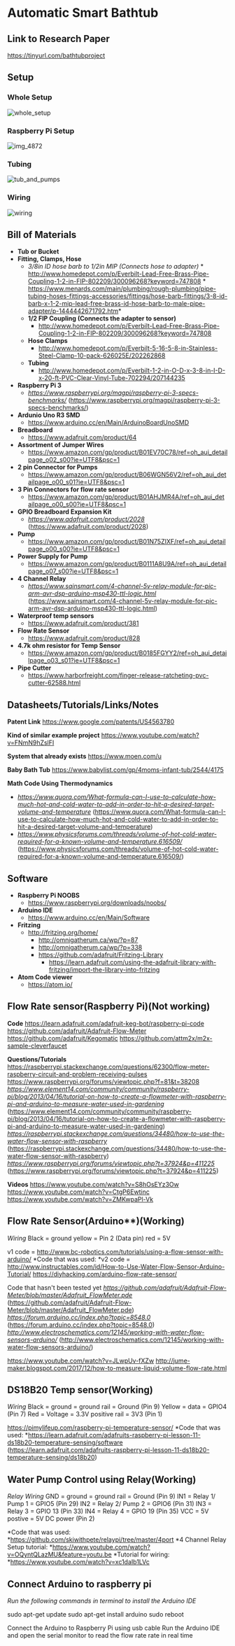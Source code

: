 # Automatic Smart Bathtub
## Link to Research Paper
https://tinyurl.com/bathtubproject

## Setup

### Whole Setup
![whole_setup](https://user-images.githubusercontent.com/43414368/45893649-f0a82f00-bd99-11e8-94c1-ffca339b9bbd.jpg)

### Raspberry Pi Setup
![img_4872](https://user-images.githubusercontent.com/43414368/45893753-4da3e500-bd9a-11e8-9ac4-006eb537893a.JPG)

### Tubing
![tub_and_pumps](https://user-images.githubusercontent.com/43414368/45893780-657b6900-bd9a-11e8-834b-ddca85760944.jpg)

### Wiring
![wiring](https://user-images.githubusercontent.com/43414368/45893794-775d0c00-bd9a-11e8-8b1b-f9210584ab27.jpg)

## Bill of Materials

* **Tub or Bucket**
* **Fitting, Clamps, Hose** 
    * *3/8in ID hose barb to 1/2in MIP (Connects hose to adapter)*
            * http://www.homedepot.com/p/Everbilt-Lead-Free-Brass-Pipe-Coupling-1-2-in-FIP-802209/300096268?keyword=747808
            * https://www.menards.com/main/plumbing/rough-plumbing/pipe-tubing-hoses-fittings-accessories/fittings/hose-barb-fittings/3-8-id-barb-x-1-2-mip-lead-free-brass-id-hose-barb-to-male-pipe-adapter/p-1444442671792.htm*
    * **1/2 FIP Coupling (Connects the adapter to sensor)**
        * http://www.homedepot.com/p/Everbilt-Lead-Free-Brass-Pipe-Coupling-1-2-in-FIP-802209/300096268?keyword=747808
    * **Hose Clamps**
        * http://www.homedepot.com/p/Everbilt-5-16-5-8-in-Stainless-Steel-Clamp-10-pack-626025E/202262868
    * **Tubing**
        * http://www.homedepot.com/p/Everbilt-1-2-in-O-D-x-3-8-in-I-D-x-20-ft-PVC-Clear-Vinyl-Tube-702294/207144235
* **Raspberry Pi 3**
    * _https://www.raspberrypi.org/magpi/raspberry-pi-3-specs-benchmarks/_ (https://www.raspberrypi.org/magpi/raspberry-pi-3-specs-benchmarks/)
* **Ardunio Uno R3 SMD**
    * https://www.arduino.cc/en/Main/ArduinoBoardUnoSMD
* **Breadboard**
    * https://www.adafruit.com/product/64
* **Assortment of Jumper Wires**
    * https://www.amazon.com/gp/product/B01EV70C78/ref=oh_aui_detailpage_o02_s00?ie=UTF8&psc=1
* **2 pin Connector for Pumps**
    * https://www.amazon.com/gp/product/B06WGN56V2/ref=oh_aui_detailpage_o00_s01?ie=UTF8&psc=1
* **3 Pin Connectors for flow rate sensor**
    * https://www.amazon.com/gp/product/B01AHJMR4A/ref=oh_aui_detailpage_o00_s00?ie=UTF8&psc=1
* **GPIO Breadboard Expansion Kit**
    * _https://www.adafruit.com/product/2028_ (https://www.adafruit.com/product/2028)
* **Pump**
    * https://www.amazon.com/gp/product/B01N75ZIXF/ref=oh_aui_detailpage_o00_s00?ie=UTF8&psc=1
* **Power Supply for Pump**
    * https://www.amazon.com/gp/product/B0111A8U9A/ref=oh_aui_detailpage_o07_s00?ie=UTF8&psc=1
* **4 Channel Relay**
    * _https://www.sainsmart.com/4-channel-5v-relay-module-for-pic-arm-avr-dsp-arduino-msp430-ttl-logic.html_ (https://www.sainsmart.com/4-channel-5v-relay-module-for-pic-arm-avr-dsp-arduino-msp430-ttl-logic.html)
* **Waterproof temp sensors**
    * https://www.adafruit.com/product/381
* **Flow Rate Sensor**
    * https://www.adafruit.com/product/828
* **4.7k ohm resistor for Temp Sensor**
    * https://www.amazon.com/gp/product/B0185FGYY2/ref=oh_aui_detailpage_o03_s01?ie=UTF8&psc=1
* **Pipe Cutter**
    * https://www.harborfreight.com/finger-release-ratcheting-pvc-cutter-62588.html


## Datasheets/Tutorials/Links/Notes

**Patent Link**
https://www.google.com/patents/US4563780

**Kind of similar example project**
https://www.youtube.com/watch?v=FNmN9hZslFI

**System that already exists**
https://www.moen.com/u

**Baby Bath Tub**
https://www.babylist.com/gp/4moms-infant-tub/2544/4175

**Math Code Using Thermodynamics**

* _https://www.quora.com/What-formula-can-I-use-to-calculate-how-much-hot-and-cold-water-to-add-in-order-to-hit-a-desired-target-volume-and-temperature_ (https://www.quora.com/What-formula-can-I-use-to-calculate-how-much-hot-and-cold-water-to-add-in-order-to-hit-a-desired-target-volume-and-temperature)
* _https://www.physicsforums.com/threads/volume-of-hot-cold-water-required-for-a-known-volume-and-temperature.616509/_ (https://www.physicsforums.com/threads/volume-of-hot-cold-water-required-for-a-known-volume-and-temperature.616509/)

## Software

* **Raspberry Pi NOOBS**
    * https://www.raspberrypi.org/downloads/noobs/
* **Arduino IDE**
    * https://www.arduino.cc/en/Main/Software
* **Fritzing**
    * http://fritzing.org/home/
        * http://omnigatherum.ca/wp/?p=87
        * http://omnigatherum.ca/wp/?p=338
        * https://github.com/adafruit/Fritzing-Library
            * https://learn.adafruit.com/using-the-adafruit-library-with-fritzing/import-the-library-into-fritzing
* **Atom Code viewer**
    * https://atom.io/

## Flow Rate sensor(Raspberry Pi)(Not working)

**Code**
https://learn.adafruit.com/adafruit-keg-bot/raspberry-pi-code
https://github.com/adafruit/Adafruit-Flow-Meter
https://github.com/adafruit/Kegomatic
https://github.com/attm2x/m2x-sample-cleverfaucet

**Questions/Tutorials**
https://raspberrypi.stackexchange.com/questions/62300/flow-meter-raspberry-circuit-and-problem-receiving-pulses
https://www.raspberrypi.org/forums/viewtopic.php?f=81&t=38208
_https://www.element14.com/community/community/raspberry-pi/blog/2013/04/16/tutorial-on-how-to-create-a-flowmeter-with-raspberry-pi-and-arduino-to-measure-water-used-in-gardening_ (https://www.element14.com/community/community/raspberry-pi/blog/2013/04/16/tutorial-on-how-to-create-a-flowmeter-with-raspberry-pi-and-arduino-to-measure-water-used-in-gardening)
_https://raspberrypi.stackexchange.com/questions/34480/how-to-use-the-water-flow-sensor-with-raspberry_ (https://raspberrypi.stackexchange.com/questions/34480/how-to-use-the-water-flow-sensor-with-raspberry)
_https://www.raspberrypi.org/forums/viewtopic.php?t=37924&p=411225_ (https://www.raspberrypi.org/forums/viewtopic.php?t=37924&p=411225)

**Videos**
https://www.youtube.com/watch?v=S8hOsEYz3Ow
https://www.youtube.com/watch?v=CtgP6Ewtinc
https://www.youtube.com/watch?v=ZMKwpaPl-Vk

## Flow Rate Sensor(Arduino**)(Working)

_Wiring_
Black = ground
yellow = Pin 2 (Data pin)
red = 5V

v1 code = http://www.bc-robotics.com/tutorials/using-a-flow-sensor-with-arduino/
*Code that was used: *v2 code = http://www.instructables.com/id/How-to-Use-Water-Flow-Sensor-Arduino-Tutorial/
https://diyhacking.com/arduino-flow-rate-sensor/

Code that hasn't been tested yet
_https://github.com/adafruit/Adafruit-Flow-Meter/blob/master/Adafruit_FlowMeter.pde_ (https://github.com/adafruit/Adafruit-Flow-Meter/blob/master/Adafruit_FlowMeter.pde)
_https://forum.arduino.cc/index.php?topic=8548.0_ (https://forum.arduino.cc/index.php?topic=8548.0)
_http://www.electroschematics.com/12145/working-with-water-flow-sensors-arduino/_ (http://www.electroschematics.com/12145/working-with-water-flow-sensors-arduino/)

https://www.youtube.com/watch?v=JLwpUv-fXZw
http://jume-maker.blogspot.com/2017/12/how-to-measure-liquid-volume-flow-rate.html 

## DS18B20 Temp sensor(Working)

_Wiring_
Black = ground = ground rail = Ground (Pin 9)
Yellow = data = GPIO4 (Pin 7)
Red = Voltage = 3.3V positive rail = 3V3 (Pin 1)

https://pimylifeup.com/raspberry-pi-temperature-sensor/
*Code that was used: *https://learn.adafruit.com/adafruits-raspberry-pi-lesson-11-ds18b20-temperature-sensing/software (https://learn.adafruit.com/adafruits-raspberry-pi-lesson-11-ds18b20-temperature-sensing/ds18b20)

## Water Pump Control using Relay(Working)

_Relay Wiring_
GND = ground = ground rail = Ground (Pin 9)
IN1 = Relay 1/ Pump 1 = GPIO5 (Pin 29)
IN2 = Relay 2/ Pump 2 = GPIO6 (Pin 31)
IN3 = Relay 3 = GPIO 13 (Pin 33)
IN4 = Relay 4 = GPIO 19 (Pin 35)
VCC = 5V postive = 5V DC power (Pin 2)

*Code that was used:  *https://github.com/skiwithpete/relaypi/tree/master/4port
*4 Channel Relay Setup tutorial: *https://www.youtube.com/watch?v=OQyntQLazMU&feature=youtu.be
*Tutorial for wiring: *https://www.youtube.com/watch?v=xc1daIb1LVc

## Connect Arduino to raspberry pi

*Run the following commands in terminal to install the Arduino IDE*

sudo apt-get update
sudo apt-get install arduino
sudo reboot

Connect the Arduino to Raspberry Pi using usb cable
Run the Arduino IDE and open the serial monitor to read the flow rate rate in real time

